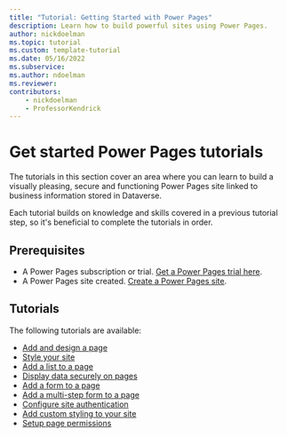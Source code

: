 ```yaml
---
title: "Tutorial: Getting Started with Power Pages"
description: Learn how to build powerful sites using Power Pages.
author: nickdoelman
ms.topic: tutorial
ms.custom: template-tutorial
ms.date: 05/16/2022
ms.subservice:
ms.author: ndoelman 
ms.reviewer: 
contributors:
    - nickdoelman
    - ProfessorKendrick
---
```


# Get started Power Pages tutorials

The tutorials in this section cover an area where you can learn to build a visually pleasing, secure and functioning Power Pages site linked to business information stored in Dataverse.

Each tutorial builds on knowledge and skills covered in a previous tutorial step, so it's beneficial to complete the tutorials in order.

## Prerequisites

- A Power Pages subscription or trial. [Get a Power Pages trial here](trial-signup.md).
- A Power Pages site created. [Create a Power Pages site](create-manage.md).

## Tutorials

The following tutorials are available:

- [Add and design a page](tutorial-add-webpage.md)
- [Style your site](tutorial-style-site.md)
- [Add a list to a page](tutorial-add-list-to-page.md)
- [Display data securely on pages](tutorial-display-data-securely.md)
- [Add a form to a page](tutorial-add-form-to-page.md)
- [Add a multi-step form to a page](tutorial-add-multi-step-form.md)
- [Configure site authentication](tutorial-setup-site-authentication.md)
- [Add custom styling to your site](tutorial-add-custom-style.md)
- [Setup page permissions](tutorial-setup-page-permissions.md)

